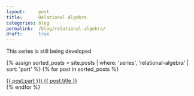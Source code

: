 ```yaml
---
layout:     post
title:      Relational Algebra
categories: blog
permalink:  /blog/relational-algebra/
draft:      true
---
```


This series is still being developed

{% assign sorted_posts = site.posts | where: 'series', 'relational-algebra' | sort: 'part' %}
{% for post in sorted_posts %}
  <div class="post-link-container">
    <a href="{{ post.url }}" class="post-link-item"> 
        {{ post.part }}) {{ post.title }} 
        <!-- I'll play around with this later
        <time datetime="{{ post.date | date_to_xmlschema }}" class="post-link-date">{{ post.date | date_to_string }}</time>
        -->
    </a>
  </div>
{% endfor %}